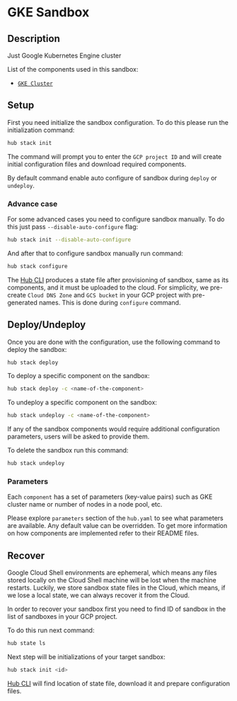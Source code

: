 # GKE Sandbox

## Description

Just Google Kubernetes Engine cluster

List of the components used in this sandbox:

* [`GKE Cluster`](https://github.com/agilestacks/google-components/tree/main/gke-gcloud)

## Setup

First you need initialize the sandbox configuration.
To do this please run the initialization command:

```bash
hub stack init
```

The command will prompt you to enter the `GCP project ID` and
will create initial configuration files and download required components.

By default command enable auto configure of sandbox during `deploy` or `undeploy`.

### Advance case

For some advanced cases you need to configure sandbox manually.
To do this just pass `--disable-auto-configure` flag:

```bash
hub stack init --disable-auto-configure
```

And after that to configure sandbox manually run command:

```bash
hub stack configure
```

The [Hub CLI] produces a state file after provisioning of sandbox,
same as its components, and it must be uploaded to the cloud.
For simplicity, we pre-create `Cloud DNS Zone` and `GCS bucket`
in your GCP project with pre-generated names.
This is done during `configure` command.

## Deploy/Undeploy

Once you are done with the configuration, use the following command to deploy the sandbox:

```bash
hub stack deploy
```

To deploy a specific component on the sandbox:

```bash
hub stack deploy -c <name-of-the-component>
```

To undeploy a specific component on the sandbox:

```bash
hub stack undeploy -c <name-of-the-component>
```

If any of the sandbox components would require additional configuration parameters,
users will be asked to provide them.

To delete the sandbox run this command:

```bash
hub stack undeploy
```

### Parameters

Each `component` has a set of parameters (key-value pairs) such as
GKE cluster name or number of nodes in a node pool, etc.

Please explore `parameters` section of the `hub.yaml` to see what parameters are available.
Any default value can be overridden.
To get more information on how components are implemented refer to their README files.

## Recover

Google Cloud Shell environments are ephemeral, which means any files stored locally
on the Cloud Shell machine will be lost when the machine restarts.
Luckily, we store sandbox state files in the Cloud, which means,
if we lose a local state, we can always recover it from the Cloud.

In order to recover your sandbox first you need to find ID of sandbox
in the list of sandboxes in your GCP project.

To do this run next command:

```bash
hub state ls
```

Next step will be initializations of your target sandbox:

```bash
hub stack init <id>
```

[Hub CLI] will find location of state file, download it and prepare configuration files.

[Hub CLI]: https://superhub.io
